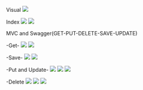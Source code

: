 Visual
![](NLayer.Web/Vısual.png)


Index
![](NLayer.Web/WebIndex.png)
![](NLayer.Web/APIındex.png)


MVC and Swagger(GET-PUT-DELETE-SAVE-UPDATE)

-Get-
![](NLayer.Web/Productspage.png)
![](NLayer.Web/ApıProducts.png)


-Save-
![](NLayer.Web/WebSave.png)
![](NLayer.Web/Websavetwo.png)


-Put and Update-
![](NLayer.Web/ApıPut.png)
![](NLayer.Web/Webupdateone.png)
![](NLayer.Web/Webupdate.png)


-Delete
![](NLayer.Web/Deleteweb.png)
![](NLayer.Web/DeleteApı.png)
![](NLayer.Web/Webpagelast.png)

